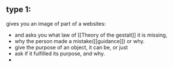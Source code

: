 ## type 1:
gives you an image of part of a websites: 
- and asks you what law of [[Theory of the gestalt]] it is missing,
-  why the person made a mistake([[guidance]]) or why.
- give the purpose of an object, it can be, or just 
- ask if it fulfilled its purpose, and why.
- 